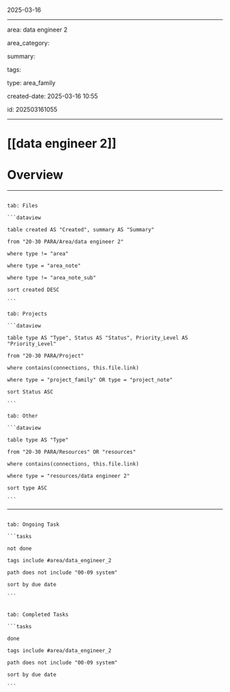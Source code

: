 2025-03-16

---

area: data engineer 2

area_category:

summary:

tags:

type: area_family

created-date: 2025-03-16 10:55

id: 202503161055

---

# [[data engineer 2]]

# Overview



---

````tabs

tab: Files

```dataview

table created AS "Created", summary AS "Summary"

from "20-30 PARA/Area/data engineer 2"

where type != "area"

where type = "area_note"

where type != "area_note_sub"

sort created DESC

```

tab: Projects

```dataview

table type AS "Type", Status AS "Status", Priority_Level AS "Priority_Level"

from "20-30 PARA/Project"

where contains(connections, this.file.link)

where type = "project_family" OR type = "project_note"

sort Status ASC

```

tab: Other

```dataview

table type AS "Type"

from "20-30 PARA/Resources" OR "resources"

where contains(connections, this.file.link)

where type = "resources/data engineer 2"

sort type ASC

```

````

---
  

````tabs

tab: Ongoing Task

```tasks

not done

tags include #area/data_engineer_2

path does not include "00-09 system"

sort by due date

```

````

````tabs

tab: Completed Tasks

```tasks

done

tags include #area/data_engineer_2

path does not include "00-09 system"

sort by due date

```

````

  

